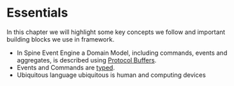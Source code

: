 # Essentials

In this chapter we will highlight some key concepts we follow and important building blocks we use in framework.

* In Spine Event Engine a Domain Model, including commands, events and aggregates, is described using [Protocol Buffers](essentials/principles.md).
* Events and Commands are [typed](essentials/typed.md).
* Ubiquitous language ubiquitous is human and computing devices




